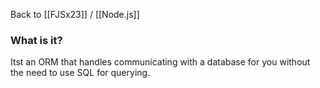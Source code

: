 Back to [[FJSx23]] / [[Node.js]]
### What is it?
Itst an ORM that handles communicating with a database for you without the need to use SQL for querying.


